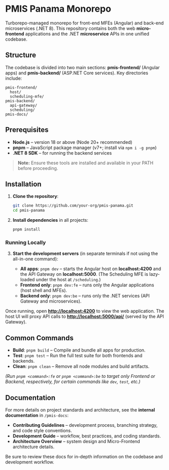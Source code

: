 # PMIS Panama Monorepo

Turborepo-managed monorepo for front-end MFEs (Angular) and back-end microservices (.NET 8). This repository contains both the web **micro-frontend** applications and the .NET **microservice** APIs in one unified codebase.

## Structure

The codebase is divided into two main sections: **pmis-frontend/** (Angular apps) and **pmis-backend/** (ASP.NET Core services). Key directories include:

```filetree
pmis-frontend/
  host/
  scheduling-mfe/
pmis-backend/
  api-gateway/
  scheduling/
pmis-docs/
```

## Prerequisites

* **Node.js** – version 18 or above (Node 20+ recommended)
* **pnpm** – JavaScript package manager (v7+; install via `npm i -g pnpm`)
* **.NET 8 SDK** – for running the backend services

> **Note:** Ensure these tools are installed and available in your PATH before proceeding.

## Installation

1. **Clone the repository**:

   ```bash
   git clone https://github.com/your-org/pmis-panama.git
   cd pmis-panama
   ```
2. **Install dependencies** in all projects:

   ```bash
   pnpm install
   ```

### Running Locally

3. **Start the development servers** (in separate terminals if not using the all-in-one command):

   * **All apps**: `pnpm dev` – starts the Angular host on **localhost:4200** and the API Gateway on **localhost:5000**. (The Scheduling MFE is lazy-loaded under the host at `/scheduling`.)
   * **Frontend only**: `pnpm dev:fe` – runs only the Angular applications (host shell and MFEs).
   * **Backend only**: `pnpm dev:be` – runs only the .NET services (API Gateway and microservices).

Once running, open **[http://localhost:4200](http://localhost:4200)** to view the web application. The host UI will proxy API calls to **[http://localhost:5000/api/](http://localhost:5000/api/)** (served by the API Gateway).

## Common Commands

* **Build**: `pnpm build` – Compile and bundle all apps for production.
* **Test**: `pnpm test` – Run the full test suite for both frontends and backends.
* **Clean**: `pnpm clean` – Remove all node modules and build artifacts.

*(Run `pnpm <command>:fe` or `pnpm <command>:be` to target only Frontend or Backend, respectively, for certain commands like `dev`, `test`, etc.)*

## Documentation

For more details on project standards and architecture, see the **internal documentation** in `/pmis-docs`:

* **Contributing Guidelines** – development process, branching strategy, and code style conventions.
* **Development Guide** – workflow, best practices, and coding standards.
* **Architecture Overview** – system design and Micro-Frontend architecture details.

Be sure to review these docs for in-depth information on the codebase and development workflow.
